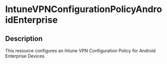 
# IntuneVPNConfigurationPolicyAndroidEnterprise

## Description

This resource configures an Intune VPN Configuration Policy for Android Enterprise Devices.
